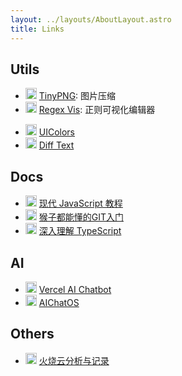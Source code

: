 ```yaml
---
layout: ../layouts/AboutLayout.astro
title: Links
---
```


## Utils

- <img class="favicon" src="https://tinify.cn/images/favicon.ico" /> [TinyPNG](https://tinify.cn): 图片压缩
- <img class="favicon" src="https://regex-vis.com/favicon.png" /> [Regex Vis](https://regex-vis.com): 正则可视化编辑器
<!-- - <img class="favicon" src="https://www.receivesms.io/favicon.ico" /> [receiveSMS](https://www.receivesms.io): 国外的手机接码平台 -->
- <img class="favicon" src="https://uicolors.app/favicon.ico" /> [UIColors](https://uicolors.app)
- <img class="favicon" src="https://difftext.com/favicon-32x32.png" /> [Diff Text](https://difftext.com)

## Docs

- <img class="favicon" src="https://zh.javascript.info/img/favicon/favicon.png" /> [现代 JavaScript 教程](https://zh.javascript.info)
- <img class="favicon" src="https://backlog.com/git-tutorial/cn/favicon.ico" /> [猴子都能懂的GIT入门](https://backlog.com/git-tutorial/cn/)
- <img class="favicon" src="https://jkchao.github.io/typescript-book-chinese/logo.png" /> [深入理解 TypeScript](https://jkchao.github.io/typescript-book-chinese/)

## AI

- <img class="favicon" src="https://chat.vercel.ai/favicon.ico" /> [Vercel AI Chatbot](https://chat.vercel.ai)
- <img class="favicon" src="https://chat18.aichatos.xyz/favicon.svg" /> [AIChatOS](https://chat18.aichatos.xyz)

## Others

- <img class="favicon" src="https://sunsetbot.top/static/media/static_image/favicon.ico" /> [火烧云分析与记录](https://sunsetbot.top)

<style>.favicon { display: inline-block !important; height: 18px !important; margin-bottom: -4px !important; background-color: #fff; border-radius: 0 !important; }</style>
